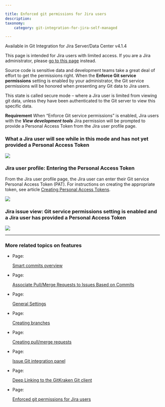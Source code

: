 ```yaml
---

title: Enforced git permissions for Jira users
description:
taxonomy:
    category: git-integration-for-jira-self-managed

---
```


Available in Git Integration for Jira Server/Data Center v4.1.4

This page is intended for Jira users with limited access. If you are a Jira administrator, please [go to this page](/wiki/spaces/GIJDC/pages/2091810842/Enforce+Git+service+permissions) instead.


Source code is sensitive data and development teams take a great deal of effort to get the permissions right. When the **Enforce Git service permissions** setting is enabled by your administrator, the Git service permissions will be honored when presenting any Git data to Jira users.

This state is called secure mode – where a Jira user is limited from viewing git data, unless they have been authenticated to the Git server to view this specific data.

**Requirement**
When “Enforce Git service permissions” is enabled, Jira users with the _**View development tools**_ Jira permission will be prompted to provide a Personal Access Token from the Jira user profile page.

### What a Jira user will see while in this mode and has not yet provided a Personal Access Token

![](https://bigbrassband.atlassian.net/wiki/download/attachments/2091810817/CleanShot2022-03-01%20at%2001.11.27@2x-20220301-061142.png?version=1&modificationDate=1647757485130&cacheVersion=1&api=v2)

### Jira user profile: Entering the Personal Access Token

From the Jira user profile page, the Jira user can enter their Git service Personal Access Token (PAT). For instructions on creating the appropriate token, see article [Creating Personal Access Tokens](/wiki/spaces/GITCLOUD/pages/107216897/Creating+Personal+Access+Tokens).

![](https://bigbrassband.atlassian.net/wiki/download/attachments/2091810817/CleanShot2022-03-01%20at%2001.13.39@2x-20220301-061400.png?version=1&modificationDate=1647757484882&cacheVersion=1&api=v2)

### Jira issue view: Git service permissions setting is enabled and a Jira user has provided a Personal Access Token

![](https://bigbrassband.atlassian.net/wiki/download/attachments/2091810817/CleanShot2022-03-01%20at%2001.17.22@2x-20220301-061737.png?version=1&modificationDate=1647757484614&cacheVersion=1&api=v2)

* * *

### More related topics on features

*   Page:

    [Smart commits overview](/wiki/spaces/GIJDC/pages/109215851/Smart+commits+overview)

*   Page:

    [Associate Pull/Merge Requests to Issues Based on Commits](/wiki/spaces/GIJDC/pages/966852625)

*   Page:

    [General Settings](/git-integration-for-jira-self-managed/General-Settings)

*   Page:

    [Creating branches](/git-integration-for-jira-self-managed/Creating-branches)

*   Page:

    [Creating pull/merge requests](/wiki/spaces/GIJDC/pages/1932460359)

*   Page:

    [Issue Git integration panel](/wiki/spaces/GIJDC/pages/1932329305/Issue+Git+integration+panel)

*   Page:

    [Deep Linking to the GitKraken Git client](/wiki/spaces/GIJDC/pages/1955430423/Deep+Linking+to+the+GitKraken+Git+client)

*   Page:

    [Enforced git permissions for Jira users](/wiki/spaces/GIJDC/pages/2091810817/Enforced+git+permissions+for+Jira+users)